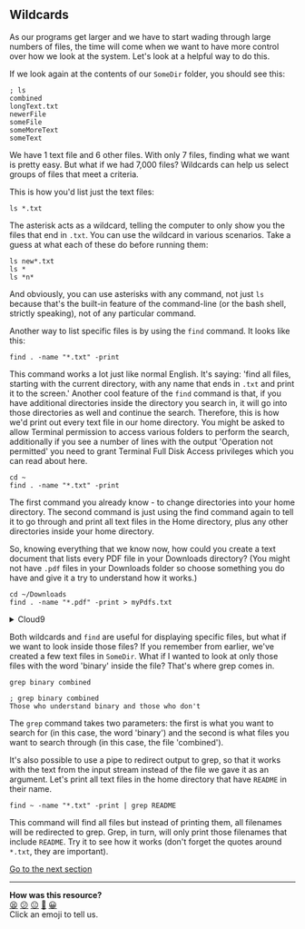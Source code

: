 ## Wildcards
As our programs get larger and we have to start wading through large numbers of files, the time will come when we want to have more control over how we look at the system. Let's look at a helpful way to do this.

If we look again at the contents of our `SomeDir` folder, you should see this:

```shell
; ls
combined
longText.txt
newerFile
someFile
someMoreText
someText

```

We have 1 text file and 6 other files. With only 7 files, finding what we want is pretty easy. But what if we had 7,000 files? Wildcards can help us select groups of files that meet a criteria.

This is how you'd list just the text files:

`ls *.txt`

The asterisk acts as a wildcard, telling the computer to only show you the files that end in `.txt`. You can use the wildcard in various scenarios. Take a guess at what each of these do before running them:

`ls new*.txt`  
`ls *`  
`ls *n*`

And obviously, you can use asterisks with any command, not just `ls` because that's the built-in feature of the command-line (or the bash shell, strictly speaking), not of any particular command.

Another way to list specific files is by using the `find` command. It looks like this:

`find . -name "*.txt" -print`

This command works a lot just like normal English. It's saying: 'find all files, starting with the current directory, with any name that ends in `.txt` and print it to the screen.' Another cool feature of the `find` command is that, if you have additional directories inside the directory you search in, it will go into those directories as well and continue the search. Therefore, this is how we'd print out every text file in our home directory. You might be asked to allow Terminal permission to access various folders to perform the search, additionally if you see a number of lines with the output 'Operation not permitted' you need to grant Terminal Full Disk Access privileges which you can read about here.

`cd ~`  
`find . -name "*.txt" -print`

The first command you already know - to change directories into your home directory. The second command is just using the find command again to tell it to go through and print all text files in the Home directory, plus any other directories inside your home directory.

So, knowing everything that we know now, how could you create a text document that lists every PDF file in your Downloads directory? (You might not have `.pdf` files in your Downloads folder so choose something you do have and give it a try to understand how it works.)

`cd ~/Downloads`  
`find . -name "*.pdf" -print > myPdfs.txt`

<details>
  <summary>Cloud9</summary>
  
You of course won't have a Downloads directory or any `.pdf` files in your environment. Instead, save the list of `.txt` files you found above to a `myTxts.txt` file.
</details>

Both wildcards and `find` are useful for displaying specific files, but what if we want to look inside those files? If you remember from earlier, we've created a few text files in `SomeDir`. What if I wanted to look at only those files with the word 'binary' inside the file? That's where grep comes in.

`grep binary combined`

```shell
; grep binary combined
Those who understand binary and those who don't

```

The `grep` command takes two parameters: the first is what you want to search for (in this case, the word 'binary') and the second is what files you want to search through (in this case, the file 'combined').

It's also possible to use a pipe to redirect output to grep, so that it works with the text from the input stream instead of the file we gave it as an argument. Let's print all text files in the home directory that have `README` in their name.

`find ~ -name "*.txt" -print | grep README`

This command will find all files but instead of printing them, all filenames will be redirected to grep. Grep, in turn, will only print those filenames that include `README`. Try it to see how it works (don't forget the quotes around `*.txt`, they are important).

[Go to the next section](./18_regular_expressions.md)


<!-- BEGIN GENERATED SECTION DO NOT EDIT -->

---

**How was this resource?**  
[😫](https://airtable.com/shrUJ3t7KLMqVRFKR?prefill_Repository=course&prefill_File=foundations/command_line/17_wildcards.md&prefill_Sentiment=😫) [😕](https://airtable.com/shrUJ3t7KLMqVRFKR?prefill_Repository=course&prefill_File=foundations/command_line/17_wildcards.md&prefill_Sentiment=😕) [😐](https://airtable.com/shrUJ3t7KLMqVRFKR?prefill_Repository=course&prefill_File=foundations/command_line/17_wildcards.md&prefill_Sentiment=😐) [🙂](https://airtable.com/shrUJ3t7KLMqVRFKR?prefill_Repository=course&prefill_File=foundations/command_line/17_wildcards.md&prefill_Sentiment=🙂) [😀](https://airtable.com/shrUJ3t7KLMqVRFKR?prefill_Repository=course&prefill_File=foundations/command_line/17_wildcards.md&prefill_Sentiment=😀)  
Click an emoji to tell us.

<!-- END GENERATED SECTION DO NOT EDIT -->
